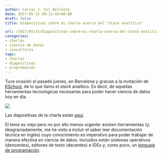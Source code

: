 ```yaml
---
author: Carlos J. Gil Bellosta
date: 2017-05-15 08:13:43+00:00
draft: false
title: Diapositivas sobre mi charla acerca del "stack analítico"

url: /2017/05/15/diapositivas-sobre-mi-charla-acerca-del-stack-analitico/
categories:
- charlas
- ciencia de datos
- consultoría
tags:
- charlas
- diapositivas
- programación
---
```


Tuve ocasión el pasado jueves, en Barcelona y gracias a la invitación de [KSchool](http://kschool.com/), de lo que llamo el _stack_ analítico. Es decir, de aquellas herramientas tecnológicas necesarias para poder hacer ciencia de datos hoy en día.

![](/wp-uploads/2017/05/pila_paja.jpg)

Las diapositivas de la charla están [aquí](http://datanalytics.com/uploads/charla_stack_analitico/charla_stack_analitico_201705.html).

El tema es viejo pero no por ello menos urgente: existen herramientas (y, desgraciadamente, me he visto a incluir el saber leer documentación técnica en inglés) cuyo conocimiento es imperativo para poder trabajar de manera efectiva en ciencia de datos. Incluidos están sistemas operativos (dencentes), editores de texto (decentes) e IDEs y, como poco, un [lenguaje de programación](http://andrewgelman.com/2017/05/14/computer-programming-prerequisite-learning-statistics/).
